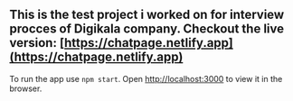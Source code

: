 This is the test project i worked on for interview procces of __Digikala__ company.
Checkout the live version: [https://chatpage.netlify.app](https://chatpage.netlify.app)
---

To run the app use `npm start`.
Open [http://localhost:3000](http://localhost:3000) to view it in the browser.
